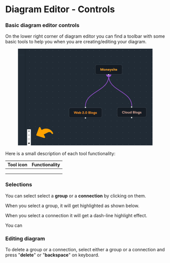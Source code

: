 # Diagram Editor - Controls

### Basic diagram editor controls

On the lower right corner of diagram editor you can find a toolbar with some basic tools to help you when you are creating/editing your diagram.

<figure><img src="../../.gitbook/assets/diagram controls.jpg" alt=""><figcaption></figcaption></figure>

Here is a small description of each tool functionality:

| Tool icon | Functionality |
| --------- | ------------- |
|           |               |
|           |               |
|           |               |

### Selections

You can select select a **group** or a **connection** by clicking on them.

When you select a group, it will get highlighted as shown below.

When you select a connection it will get a dash-line highlight effect.



You can&#x20;

### Editing diagram

To delete a group or a connection, select either a group or a connection and press "**delete**" or "**backspace**" on keyboard.
